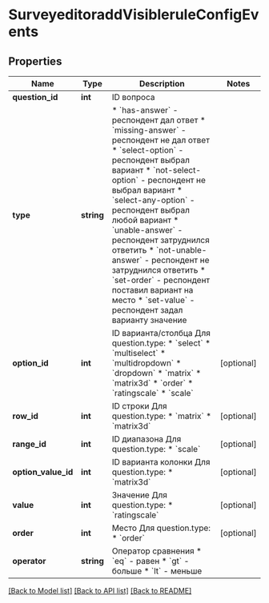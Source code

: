 # SurveyeditoraddVisibleruleConfigEvents

## Properties
Name | Type | Description | Notes
------------ | ------------- | ------------- | -------------
**question_id** | **int** | ID вопроса | 
**type** | **string** | * &#x60;has-answer&#x60; - респондент дал ответ * &#x60;missing-answer&#x60; - респондент не дал ответ * &#x60;select-option&#x60; - респондент выбрал вариант * &#x60;not-select-option&#x60; - респондент не выбрал вариант * &#x60;select-any-option&#x60; - респондент выбрал любой вариант * &#x60;unable-answer&#x60; - респондент затруднился ответить * &#x60;not-unable-answer&#x60; - респондент не затруднился ответить * &#x60;set-order&#x60; - респондент поставил вариант на место * &#x60;set-value&#x60; -  респондент задал варианту значение | 
**option_id** | **int** | ID варианта/столбца  Для question.type:  * &#x60;select&#x60; * &#x60;multiselect&#x60; * &#x60;multidropdown&#x60; * &#x60;dropdown&#x60; * &#x60;matrix&#x60; * &#x60;matrix3d&#x60; * &#x60;order&#x60; * &#x60;ratingscale&#x60; * &#x60;scale&#x60; | [optional] 
**row_id** | **int** | ID строки  Для question.type:  * &#x60;matrix&#x60; * &#x60;matrix3d&#x60; | [optional] 
**range_id** | **int** | ID диапазона  Для question.type:  * &#x60;scale&#x60; | [optional] 
**option_value_id** | **int** | ID варианта колонки  Для question.type:  * &#x60;matrix3d&#x60; | [optional] 
**value** | **int** | Значение  Для question.type:  * &#x60;ratingscale&#x60; | [optional] 
**order** | **int** | Место  Для question.type:  * &#x60;order&#x60; | [optional] 
**operator** | **string** | Оператор сравнения  * &#x60;eq&#x60; - равен * &#x60;gt&#x60; - больше * &#x60;lt&#x60; - меньше | 

[[Back to Model list]](../README.md#documentation-for-models) [[Back to API list]](../README.md#documentation-for-api-endpoints) [[Back to README]](../README.md)


